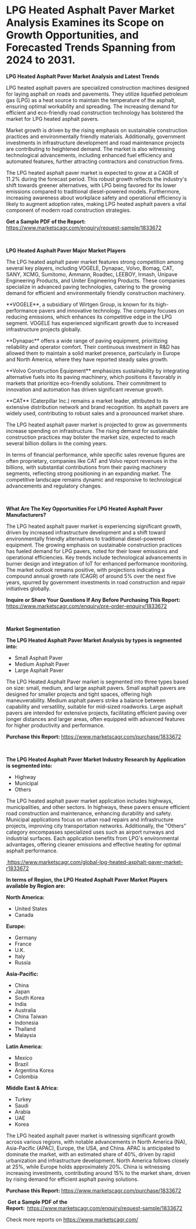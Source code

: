 <p><h1>LPG Heated Asphalt Paver Market Analysis Examines its Scope on Growth Opportunities, and Forecasted Trends Spanning from 2024 to 2031.</h1></p><p><strong>LPG Heated Asphalt Paver Market Analysis and Latest Trends</strong></p>
<p><p>LPG heated asphalt pavers are specialized construction machines designed for laying asphalt on roads and pavements. They utilize liquefied petroleum gas (LPG) as a heat source to maintain the temperature of the asphalt, ensuring optimal workability and spreading. The increasing demand for efficient and eco-friendly road construction technology has bolstered the market for LPG heated asphalt pavers. </p><p>Market growth is driven by the rising emphasis on sustainable construction practices and environmentally friendly materials. Additionally, government investments in infrastructure development and road maintenance projects are contributing to heightened demand. The market is also witnessing technological advancements, including enhanced fuel efficiency and automated features, further attracting contractors and construction firms.</p><p>The LPG heated asphalt paver market is expected to grow at a CAGR of 11.2% during the forecast period. This robust growth reflects the industry's shift towards greener alternatives, with LPG being favored for its lower emissions compared to traditional diesel-powered models. Furthermore, increasing awareness about workplace safety and operational efficiency is likely to augment adoption rates, making LPG heated asphalt pavers a vital component of modern road construction strategies.</p></p>
<p><strong>Get a Sample PDF of the Report:&nbsp;</strong> <a href="https://www.marketscagr.com/enquiry/request-sample/1833672?utm_campaign=1848&utm_medium=2&utm_source=Github&utm_content=ia&utm_term=01012025&utm_id=lpg-heated-asphalt-paver">https://www.marketscagr.com/enquiry/request-sample/1833672</a></p>
<p>&nbsp;</p>
<p><strong>LPG Heated Asphalt Paver Major Market Players</strong></p>
<p><p>The LPG heated asphalt paver market features strong competition among several key players, including VOGELE, Dynapac, Volvo, Bomag, CAT, SANY, XCMG, Sumitomo, Ammann, Roadtec, LEEBOY, Irmash, Unipave Engineering Products, and Uniter Engineering Products. These companies specialize in advanced paving technologies, catering to the growing demand for efficient and environmentally friendly construction machinery.</p><p>**VOGELE**, a subsidiary of Wirtgen Group, is known for its high-performance pavers and innovative technology. The company focuses on reducing emissions, which enhances its competitive edge in the LPG segment. VOGELE has experienced significant growth due to increased infrastructure projects globally.</p><p>**Dynapac** offers a wide range of paving equipment, prioritizing reliability and operator comfort. Their continuous investment in R&D has allowed them to maintain a solid market presence, particularly in Europe and North America, where they have reported steady sales growth.</p><p>**Volvo Construction Equipment** emphasizes sustainability by integrating alternative fuels into its paving machinery, which positions it favorably in markets that prioritize eco-friendly solutions. Their commitment to innovation and automation has driven significant revenue growth.</p><p>**CAT** (Caterpillar Inc.) remains a market leader, attributed to its extensive distribution network and brand recognition. Its asphalt pavers are widely used, contributing to robust sales and a pronounced market share.</p><p>The LPG heated asphalt paver market is projected to grow as governments increase spending on infrastructure. The rising demand for sustainable construction practices may bolster the market size, expected to reach several billion dollars in the coming years.</p><p>In terms of financial performance, while specific sales revenue figures are often proprietary, companies like CAT and Volvo report revenues in the billions, with substantial contributions from their paving machinery segments, reflecting strong positioning in an expanding market. The competitive landscape remains dynamic and responsive to technological advancements and regulatory changes.</p></p>
<p>&nbsp;</p>
<p><strong>What Are The Key Opportunities For LPG Heated Asphalt Paver Manufacturers?</strong></p>
<p><p>The LPG heated asphalt paver market is experiencing significant growth, driven by increased infrastructure development and a shift toward environmentally friendly alternatives to traditional diesel-powered equipment. The growing emphasis on sustainable construction practices has fueled demand for LPG pavers, noted for their lower emissions and operational efficiencies. Key trends include technological advancements in burner design and integration of IoT for enhanced performance monitoring. The market outlook remains positive, with projections indicating a compound annual growth rate (CAGR) of around 5% over the next five years, spurred by government investments in road construction and repair initiatives globally.</p></p>
<p><strong>Inquire or Share Your Questions If Any Before Purchasing This Report:</strong> <a href="https://www.marketscagr.com/enquiry/pre-order-enquiry/1833672?utm_campaign=1848&utm_medium=2&utm_source=Github&utm_content=ia&utm_term=01012025&utm_id=lpg-heated-asphalt-paver">https://www.marketscagr.com/enquiry/pre-order-enquiry/1833672</a></p>
<p>&nbsp;</p>
<p><strong>Market Segmentation</strong></p>
<p><strong>The LPG Heated Asphalt Paver Market Analysis by types is segmented into:</strong></p>
<p><ul><li>Small Asphalt Paver</li><li>Medium Asphalt Paver</li><li>Large Asphalt Paver</li></ul></p>
<p><p>The LPG Heated Asphalt Paver market is segmented into three types based on size: small, medium, and large asphalt pavers. Small asphalt pavers are designed for smaller projects and tight spaces, offering high maneuverability. Medium asphalt pavers strike a balance between capability and versatility, suitable for mid-sized roadworks. Large asphalt pavers are intended for extensive projects, facilitating efficient paving over longer distances and larger areas, often equipped with advanced features for higher productivity and performance.</p></p>
<p><strong>Purchase this Report:&nbsp;</strong><a href="https://www.marketscagr.com/purchase/1833672?utm_campaign=1848&utm_medium=2&utm_source=Github&utm_content=ia&utm_term=01012025&utm_id=lpg-heated-asphalt-paver">https://www.marketscagr.com/purchase/1833672</a></p>
<p>&nbsp;</p>
<p><strong>The LPG Heated Asphalt Paver Market Industry Research by Application is segmented into:</strong></p>
<p><ul><li>Highway</li><li>Municipal</li><li>Others</li></ul></p>
<p><p>The LPG heated asphalt paver market application includes highways, municipalities, and other sectors. In highways, these pavers ensure efficient road construction and maintenance, enhancing durability and safety. Municipal applications focus on urban road repairs and infrastructure projects, improving city transportation networks. Additionally, the "Others" category encompasses specialized uses such as airport runways and industrial surfaces. Each application benefits from LPG's environmental advantages, offering cleaner emissions and effective heating for optimal asphalt performance.</p></p>
<p><a href="https://www.marketscagr.com/global-lpg-heated-asphalt-paver-market-r1833672?utm_campaign=1848&utm_medium=2&utm_source=Github&utm_content=ia&utm_term=01012025&utm_id=lpg-heated-asphalt-paver">&nbsp;https://www.marketscagr.com/global-lpg-heated-asphalt-paver-market-r1833672</a></p>
<p><strong>In terms of Region, the LPG Heated Asphalt Paver Market Players available by Region are:</strong></p>
<p>
    <p> <strong> North America: </strong>
        <ul>
            <li>United States</li>
            <li>Canada</li>
        </ul>
        </p> 
    <p> <strong> Europe: </strong>
        <ul>
            <li>Germany</li>
            <li>France</li>
            <li>U.K.</li>
            <li>Italy</li>
            <li>Russia</li>
        </ul>
        </p> 
    <p> <strong> Asia-Pacific: </strong>
        <ul>
            <li>China</li>
            <li>Japan</li>
            <li>South Korea</li>
            <li>India</li>
            <li>Australia</li>
            <li>China Taiwan</li>
            <li>Indonesia</li>
            <li>Thailand</li>
            <li>Malaysia</li>
        </ul>
        </p> 
    <p> <strong> Latin America: </strong>
        <ul>
            <li>Mexico</li>
            <li>Brazil</li>
            <li>Argentina Korea</li>
            <li>Colombia</li>
        </ul>
        </p> 
    <p> <strong> Middle East & Africa: </strong>
        <ul>
            <li>Turkey</li>
            <li>Saudi</li>
            <li>Arabia</li>
            <li>UAE</li>
            <li>Korea</li>
        </ul>
    </p>
    </p>
<p><p>The LPG heated asphalt paver market is witnessing significant growth across various regions, with notable advancements in North America (NA), Asia-Pacific (APAC), Europe, the USA, and China. APAC is anticipated to dominate the market, with an estimated share of 40%, driven by rapid urbanization and infrastructure development. North America follows closely at 25%, while Europe holds approximately 20%. China is witnessing increasing investments, contributing around 15% to the market share, driven by rising demand for efficient asphalt paving solutions.</p></p>
<p><strong>Purchase this Report: </strong><a href="https://www.marketscagr.com/purchase/1833672?utm_campaign=1848&utm_medium=2&utm_source=Github&utm_content=ia&utm_term=01012025&utm_id=lpg-heated-asphalt-paver">https://www.marketscagr.com/purchase/1833672</a></p>
<p>&nbsp;<strong>Get a Sample PDF of the Report:&nbsp;&nbsp;</strong><a href="https://www.marketscagr.com/enquiry/request-sample/1833672?utm_campaign=1848&utm_medium=2&utm_source=Github&utm_content=ia&utm_term=01012025&utm_id=lpg-heated-asphalt-paver">https://www.marketscagr.com/enquiry/request-sample/1833672</a></p>
<p><strong></strong></p>
<p>Check more reports on <a href="https://www.marketscagr.com/?utm_campaign=1848&utm_medium=2&utm_source=Github&utm_content=ia&utm_term=01012025&utm_id=lpg-heated-asphalt-paver">https://www.marketscagr.com/</a></p>